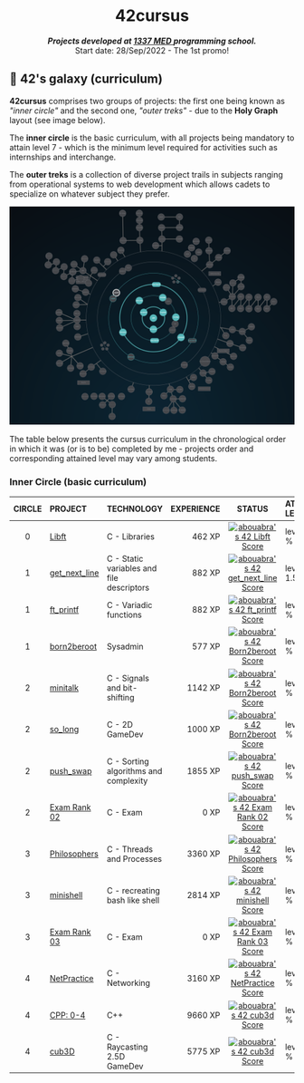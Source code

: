 <h1 align="center">
	42cursus
</h1>

<p align="center">
	<b><i>Projects developed at <a href="https://www.133.ma/">1337 MED </a> programming school.</i></b><br>
	Start date: 28/Sep/2022 - The 1st promo!
</p>

## 🌌 42's galaxy (curriculum)

**42cursus** comprises two groups of projects: the first one being known as _"inner circle"_ and the second one, _"outer treks"_ - due to the **Holy Graph** layout (see image below).

The **inner circle** is the basic curriculum, with all projects being mandatory to attain level 7 - which is the minimum level required for activities such as internships and interchange.

The **outer treks** is a collection of diverse project trails in subjects ranging from operational systems to web development which allows cadets to specialize on whatever subject they prefer.

![42's galaxy](https://raw.githubusercontent.com/abouabra/1337-journey/master/imgs/HolyGraph.png)

The table below presents the cursus curriculum in the chronological order in which it was (or is to be) completed by me - projects order and corresponding attained level may vary among students.

### Inner Circle (basic curriculum)

|CIRCLE	|PROJECT							|TECHNOLOGY				|EXPERIENCE		|STATUS						|ATTAINED LEVEL	|
|:-:	|:--								|:--					|--:			|:-:						|:--			|
|0		|[Libft](https://github.com/abouabra/ft_libft)| C	- Libraries					|462 XP			|[![abouabra's 42 Libft Score](https://badge42.vercel.app/api/v2/cl3ezqaqd003009l22l4f46q3/project/2809732)](https://github.com/JaeSeoKim/badge42)	|level 1.06 %	|
|1		|[get_next_line](https://github.com/abouabra/get_next_line)| C	- Static variables and file descriptors					|882 XP			|[![abouabra's 42 get_next_line Score](https://badge42.vercel.app/api/v2/cl3ezqaqd003009l22l4f46q3/project/2835797)](https://github.com/JaeSeoKim/badge42)	|level 1.58%	|
|1		|[ft_printf](https://github.com/abouabra/ft_printf)| C	- Variadic functions					|882 XP			|[![abouabra's 42 ft_printf Score](https://badge42.vercel.app/api/v2/cl3ezqaqd003009l22l4f46q3/project/2833791)](https://github.com/JaeSeoKim/badge42)	|level 2.07 %	|
|1		|[born2beroot](https://github.com/abouabra/Born2BeRoot)			|Sysadmin				|577 XP			|[![abouabra's 42 Born2beroot Score](https://badge42.vercel.app/api/v2/cl3ezqaqd003009l22l4f46q3/project/2824150)](https://github.com/JaeSeoKim/badge42)	|level 2.27 %	|
|2		|[minitalk](https://github.com/abouabra/mini_Talk)			| C - Signals and bit-shifting		|1142  XP			|[![abouabra's 42 Born2beroot Score](https://badge42.vercel.app/api/v2/cl3ezqaqd003009l22l4f46q3/project/2824150)](https://github.com/JaeSeoKim/badge42)	|level 2.74 %	|
|2		|[so_long](https://github.com/abouabra/so_long)			| C - 2D GameDev				|1000  XP			|[![abouabra's 42 Born2beroot Score](https://badge42.vercel.app/api/v2/cl3ezqaqd003009l22l4f46q3/project/2824150)](https://github.com/JaeSeoKim/badge42)	|level  3.08 %	|
|2		|[push_swap](https://github.com/abouabra/push_swap)			| C - Sorting algorithms and complexity				|1855  XP			|[![abouabra's 42 push_swap Score](https://badge42.vercel.app/api/v2/cl3ezqaqd003009l22l4f46q3/project/2912401)](https://github.com/JaeSeoKim/badge42)	|level   3.47 %	|
|2		|[Exam Rank 02](#)			| C - Exam			|0  XP			|[![abouabra's 42 Exam Rank 02 Score](https://badge42.vercel.app/api/v2/cl3ezqaqd003009l22l4f46q3/project/2912404)](https://github.com/JaeSeoKim/badge42)	|level   3.47 %	|
|3		|[Philosophers](https://github.com/abouabra/Philosophers)			| C - Threads and Processes				|3360  XP			|[![abouabra's 42 Philosophers Score](https://badge42.vercel.app/api/v2/cl3ezqaqd003009l22l4f46q3/project/2933943)](https://github.com/JaeSeoKim/badge42) |level 4.07 %	|
|3		|[minishell](https://github.com/abouabra/MiniShell)			| C - recreating bash like shell			|2814 XP			|[![abouabra's 42 minishell Score](https://badge42.vercel.app/api/v2/cl3ezqaqd003009l22l4f46q3/project/2933944)](https://github.com/JaeSeoKim/badge42) |level 4.28 %	|
|3		|[Exam Rank 03](#)			| C - Exam			|0  XP			|[![abouabra's 42 Exam Rank 03 Score](https://badge42.vercel.app/api/v2/cl3ezqaqd003009l22l4f46q3/project/2933942)](https://github.com/JaeSeoKim/badge42)	|level   4.28 %	|
|4		|[NetPractice](https://github.com/abouabra/NetPractice)			| C - Networking			| 3160 XP | [![abouabra's 42 NetPractice Score](https://badge42.vercel.app/api/v2/cl3ezqaqd003009l22l4f46q3/project/3255965)](https://github.com/JaeSeoKim/badge42) | level 4.49 %	|
|4		|[CPP: 0-4](https://github.com/abouabra/CPP)			| C++			| 9660 XP | [![abouabra's 42 cub3d Score](https://badge42.vercel.app/api/v2/cl3ezqaqd003009l22l4f46q3/project/3255972)](https://github.com/JaeSeoKim/badge42) | level 5.32 %	|
|4		|[cub3D](https://github.com/abouabra/Cub3D)			| C - Raycasting 2.5D GameDev			| 5775 XP | [![abouabra's 42 cub3d Score](https://badge42.vercel.app/api/v2/cl3ezqaqd003009l22l4f46q3/project/3255972)](https://github.com/JaeSeoKim/badge42) | level 5.66 %	|
